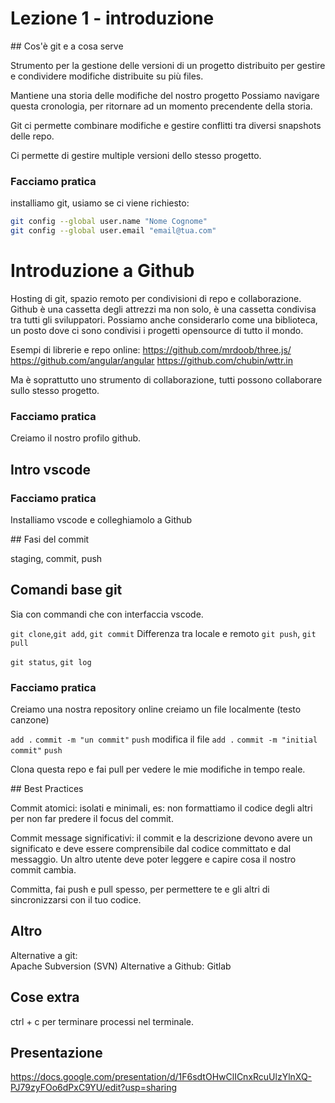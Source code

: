 # Lezione 1 - introduzione

## Cos'è git e a cosa serve

Strumento per la gestione delle versioni di un progetto distribuito per gestire e condividere modifiche distribuite su più files.

Mantiene una storia delle modifiche del nostro progetto
Possiamo navigare questa cronologia, per ritornare ad un momento precendente della storia.

Git ci permette combinare modifiche e gestire conflitti tra diversi snapshots delle repo.

Ci permette di gestire multiple versioni dello stesso progetto.

### Facciamo pratica
installiamo git, usiamo se ci viene richiesto:
```bash
git config --global user.name "Nome Cognome"
git config --global user.email "email@tua.com"
```
# Introduzione a Github

Hosting di git, spazio remoto per condivisioni di repo e collaborazione.
Github è una cassetta degli attrezzi ma non solo, è una cassetta condivisa tra tutti gli sviluppatori.
Possiamo anche considerarlo come una biblioteca, un posto dove ci sono condivisi i progetti opensource di tutto il mondo.

Esempi di librerie e repo online:
https://github.com/mrdoob/three.js/
https://github.com/angular/angular
https://github.com/chubin/wttr.in


Ma è soprattutto uno strumento di collaborazione, tutti possono collaborare sullo stesso progetto.

### Facciamo pratica
Creiamo il nostro profilo github.

## Intro vscode

### Facciamo pratica
Installiamo vscode e colleghiamolo a Github


## Fasi del commit

staging, commit, push

## Comandi base git

Sia con commandi che con interfaccia vscode.

`git clone`,`git add`, `git commit`
Differenza tra locale e remoto
`git push`, `git pull`

`git status`, `git log`

### Facciamo pratica

Creiamo una nostra repository online
creiamo un file localmente (testo canzone)

`add .`
`commit -m "un commit"`
`push`
modifica il file
`add .`
`commit -m "initial commit"`
`push`


Clona questa repo e fai pull per vedere le mie modifiche in tempo reale.

## Best Practices

Commit atomici: isolati e minimali, es: non formattiamo il codice degli altri per non far predere il focus del commit.

Commit message significativi: il commit e la descrizione devono avere un significato e deve essere comprensibile dal codice committato e dal messaggio. Un altro utente deve poter leggere e capire cosa il nostro commit cambia.

Committa, fai push e pull spesso, per permettere te e gli altri di sincronizzarsi con il tuo codice.


## Altro
Alternative a git:   
Apache Subversion (SVN)
Alternative a Github: Gitlab


## Cose extra
ctrl + c per terminare processi nel terminale.


## Presentazione

https://docs.google.com/presentation/d/1F6sdtOHwClICnxRcuUlzYlnXQ-PJ79zyFOo6dPxC9YU/edit?usp=sharing
